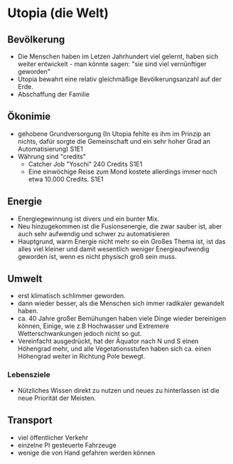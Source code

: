# Utopia (die Welt)



## Bevölkerung

- Die Menschen haben im Letzen Jahrhundert viel gelernt, haben sich weiter entwickelt - man könnte sagen: "sie sind viel vernünftiger geworden"
- Utopia bewahrt eine relativ gleichmäßige Bevölkerungsanzahl auf der Erde.
- Abschaffung der Familie



## Ökonimie

-  gehobene Grundversorgung (In Utopia fehlte es ihm im Prinzip an nichts, dafür sorgte die Gemeinschaft und ein sehr hoher Grad an Automatisierung) S1E1
- Währung sind "credits" 
    - Catcher Job "Yoschi" 240 Credits S1E1
    - Eine einwöchige Reise zum Mond kostete allerdings immer noch etwa 10.000 Credits. S1E1



## Energie

- Energiegewinnung ist divers und ein bunter Mix.
- Neu hinzugekommen ist die Fusionsenergie, die zwar sauber ist, aber auch sehr aufwendig und schwer zu automatisieren
- Hauptgrund, warm Energie nicht mehr so ein Großes Thema ist, ist das alles viel kleiner und damit wesentlich weniger Energieaufwendig geworden ist, wenn es nicht physisch groß sein muss.



## Umwelt

- erst klimatisch schlimmer geworden.
- dann wieder besser, als die Menschen sich immer radikaler gewandelt haben.
- ca. 40 Jahre großer Bemühungen haben viele Dinge wieder bereinigen können, Einige, wie z.B Hochwasser und Extremere Wetterschwankungen jedoch nicht so gut.
- Vereinfacht ausgedrückt, hat der Äquator nach N und S einen Höhengrad mehr, und alle Vegetationsstufen haben sich ca. einen Höhengrad weiter in Richtung Pole bewegt.



### Lebensziele

- Nützliches Wissen direkt zu nutzen und neues zu hinterlassen ist die neue Priorität der Meisten.



## Transport

- viel öffentlicher Verkehr
- einzelne PI gesteuerte Fahrzeuge
- wenige die von Hand gefahren werden können





